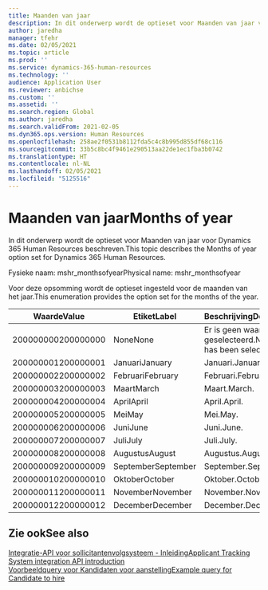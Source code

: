 ```yaml
---
title: Maanden van jaar
description: In dit onderwerp wordt de optieset voor Maanden van jaar voor Dynamics 365 Human Resources beschreven.
author: jaredha
manager: tfehr
ms.date: 02/05/2021
ms.topic: article
ms.prod: ''
ms.service: dynamics-365-human-resources
ms.technology: ''
audience: Application User
ms.reviewer: anbichse
ms.custom: ''
ms.assetid: ''
ms.search.region: Global
ms.author: jaredha
ms.search.validFrom: 2021-02-05
ms.dyn365.ops.version: Human Resources
ms.openlocfilehash: 258ae2f0531b8112fda5c4c8b995d855df68c116
ms.sourcegitcommit: 33b5c8bc4f9461e290513aa22de1ec1fba3b0742
ms.translationtype: HT
ms.contentlocale: nl-NL
ms.lasthandoff: 02/05/2021
ms.locfileid: "5125516"
---
```

# <a name="months-of-year"></a><span data-ttu-id="f9079-103">Maanden van jaar</span><span class="sxs-lookup"><span data-stu-id="f9079-103">Months of year</span></span>

<span data-ttu-id="f9079-104">In dit onderwerp wordt de optieset voor Maanden van jaar voor Dynamics 365 Human Resources beschreven.</span><span class="sxs-lookup"><span data-stu-id="f9079-104">This topic describes the Months of year option set for Dynamics 365 Human Resources.</span></span>

<span data-ttu-id="f9079-105">Fysieke naam: mshr_monthsofyear</span><span class="sxs-lookup"><span data-stu-id="f9079-105">Physical name: mshr_monthsofyear</span></span>

<span data-ttu-id="f9079-106">Voor deze opsomming wordt de optieset ingesteld voor de maanden van het jaar.</span><span class="sxs-lookup"><span data-stu-id="f9079-106">This enumeration provides the option set for the months of the year.</span></span>

| <span data-ttu-id="f9079-107">Waarde</span><span class="sxs-lookup"><span data-stu-id="f9079-107">Value</span></span> | <span data-ttu-id="f9079-108">Etiket</span><span class="sxs-lookup"><span data-stu-id="f9079-108">Label</span></span> | <span data-ttu-id="f9079-109">Beschrijving</span><span class="sxs-lookup"><span data-stu-id="f9079-109">Description</span></span> |
| --- | --- | --- |
| <span data-ttu-id="f9079-110">200000000</span><span class="sxs-lookup"><span data-stu-id="f9079-110">200000000</span></span> | <span data-ttu-id="f9079-111">None</span><span class="sxs-lookup"><span data-stu-id="f9079-111">None</span></span> | <span data-ttu-id="f9079-112">Er is geen waarde geselecteerd.</span><span class="sxs-lookup"><span data-stu-id="f9079-112">No value has been selected.</span></span> |
| <span data-ttu-id="f9079-113">200000001</span><span class="sxs-lookup"><span data-stu-id="f9079-113">200000001</span></span> | <span data-ttu-id="f9079-114">Januari</span><span class="sxs-lookup"><span data-stu-id="f9079-114">January</span></span> | <span data-ttu-id="f9079-115">Januari.</span><span class="sxs-lookup"><span data-stu-id="f9079-115">January.</span></span> |
| <span data-ttu-id="f9079-116">200000002</span><span class="sxs-lookup"><span data-stu-id="f9079-116">200000002</span></span> | <span data-ttu-id="f9079-117">Februari</span><span class="sxs-lookup"><span data-stu-id="f9079-117">February</span></span> | <span data-ttu-id="f9079-118">Februari.</span><span class="sxs-lookup"><span data-stu-id="f9079-118">February.</span></span> |
| <span data-ttu-id="f9079-119">200000003</span><span class="sxs-lookup"><span data-stu-id="f9079-119">200000003</span></span> | <span data-ttu-id="f9079-120">Maart</span><span class="sxs-lookup"><span data-stu-id="f9079-120">March</span></span> | <span data-ttu-id="f9079-121">Maart.</span><span class="sxs-lookup"><span data-stu-id="f9079-121">March.</span></span> |
| <span data-ttu-id="f9079-122">200000004</span><span class="sxs-lookup"><span data-stu-id="f9079-122">200000004</span></span> | <span data-ttu-id="f9079-123">April</span><span class="sxs-lookup"><span data-stu-id="f9079-123">April</span></span> | <span data-ttu-id="f9079-124">April.</span><span class="sxs-lookup"><span data-stu-id="f9079-124">April.</span></span> |
| <span data-ttu-id="f9079-125">200000005</span><span class="sxs-lookup"><span data-stu-id="f9079-125">200000005</span></span> | <span data-ttu-id="f9079-126">Mei</span><span class="sxs-lookup"><span data-stu-id="f9079-126">May</span></span> | <span data-ttu-id="f9079-127">Mei.</span><span class="sxs-lookup"><span data-stu-id="f9079-127">May.</span></span> |
| <span data-ttu-id="f9079-128">200000006</span><span class="sxs-lookup"><span data-stu-id="f9079-128">200000006</span></span> | <span data-ttu-id="f9079-129">Juni</span><span class="sxs-lookup"><span data-stu-id="f9079-129">June</span></span> | <span data-ttu-id="f9079-130">Juni.</span><span class="sxs-lookup"><span data-stu-id="f9079-130">June.</span></span> |
| <span data-ttu-id="f9079-131">200000007</span><span class="sxs-lookup"><span data-stu-id="f9079-131">200000007</span></span> | <span data-ttu-id="f9079-132">Juli</span><span class="sxs-lookup"><span data-stu-id="f9079-132">July</span></span> | <span data-ttu-id="f9079-133">Juli.</span><span class="sxs-lookup"><span data-stu-id="f9079-133">July.</span></span> |
| <span data-ttu-id="f9079-134">200000008</span><span class="sxs-lookup"><span data-stu-id="f9079-134">200000008</span></span> | <span data-ttu-id="f9079-135">Augustus</span><span class="sxs-lookup"><span data-stu-id="f9079-135">August</span></span> | <span data-ttu-id="f9079-136">Augustus.</span><span class="sxs-lookup"><span data-stu-id="f9079-136">August.</span></span> |
| <span data-ttu-id="f9079-137">200000009</span><span class="sxs-lookup"><span data-stu-id="f9079-137">200000009</span></span> | <span data-ttu-id="f9079-138">September</span><span class="sxs-lookup"><span data-stu-id="f9079-138">September</span></span> | <span data-ttu-id="f9079-139">September.</span><span class="sxs-lookup"><span data-stu-id="f9079-139">September.</span></span> |
| <span data-ttu-id="f9079-140">200000010</span><span class="sxs-lookup"><span data-stu-id="f9079-140">200000010</span></span> | <span data-ttu-id="f9079-141">Oktober</span><span class="sxs-lookup"><span data-stu-id="f9079-141">October</span></span> | <span data-ttu-id="f9079-142">Oktober.</span><span class="sxs-lookup"><span data-stu-id="f9079-142">October.</span></span> |
| <span data-ttu-id="f9079-143">200000011</span><span class="sxs-lookup"><span data-stu-id="f9079-143">200000011</span></span> | <span data-ttu-id="f9079-144">November</span><span class="sxs-lookup"><span data-stu-id="f9079-144">November</span></span> | <span data-ttu-id="f9079-145">November.</span><span class="sxs-lookup"><span data-stu-id="f9079-145">November.</span></span> |
| <span data-ttu-id="f9079-146">200000012</span><span class="sxs-lookup"><span data-stu-id="f9079-146">200000012</span></span> | <span data-ttu-id="f9079-147">December</span><span class="sxs-lookup"><span data-stu-id="f9079-147">December</span></span> | <span data-ttu-id="f9079-148">December.</span><span class="sxs-lookup"><span data-stu-id="f9079-148">December.</span></span> |

## <a name="see-also"></a><span data-ttu-id="f9079-149">Zie ook</span><span class="sxs-lookup"><span data-stu-id="f9079-149">See also</span></span>

[<span data-ttu-id="f9079-150">Integratie-API voor sollicitantenvolgsysteem - Inleiding</span><span class="sxs-lookup"><span data-stu-id="f9079-150">Applicant Tracking System integration API introduction</span></span>](hr-admin-integration-ats-api-introduction.md)<br>
[<span data-ttu-id="f9079-151">Voorbeeldquery voor Kandidaten voor aanstelling</span><span class="sxs-lookup"><span data-stu-id="f9079-151">Example query for Candidate to hire</span></span>](hr-admin-integration-ats-api-candidate-to-hire-example-query.md)
